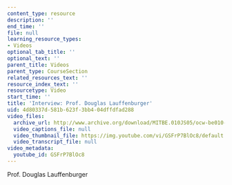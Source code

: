 ```yaml
---
content_type: resource
description: ''
end_time: ''
file: null
learning_resource_types:
- Videos
optional_tab_title: ''
optional_text: ''
parent_title: Videos
parent_type: CourseSection
related_resources_text: ''
resource_index_text: ''
resourcetype: Video
start_time: ''
title: 'Interview: Prof. Douglas Lauffenburger'
uid: 4d80337d-581b-623f-3bb4-04dffdfad288
video_files:
  archive_url: http://www.archive.org/download/MITBE.010JS05/ocw-be010-Lauffenburger-220k.mp4
  video_captions_file: null
  video_thumbnail_file: https://img.youtube.com/vi/GSFrP7BlOc8/default.jpg
  video_transcript_file: null
video_metadata:
  youtube_id: GSFrP7BlOc8
---
```


Prof. Douglas Lauffenburger